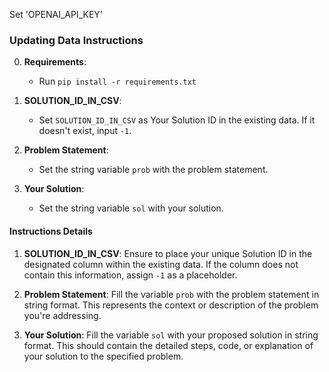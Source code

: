 Set 'OPENAI_API_KEY'

### Updating Data Instructions

0. **Requirements**:
   - Run `pip install -r requirements.txt`

1. **SOLUTION_ID_IN_CSV**:
   - Set `SOLUTION_ID_IN_CSV` as Your Solution ID in the existing data. If it doesn't exist, input `-1`.

2. **Problem Statement**:
   - Set the string variable `prob` with the problem statement.

3. **Your Solution**:
   - Set the string variable `sol` with your solution.

#### Instructions Details

1. **SOLUTION_ID_IN_CSV**:
   Ensure to place your unique Solution ID in the designated column within the existing data. If the column does not contain this information, assign `-1` as a placeholder.

2. **Problem Statement**:
   Fill the variable `prob` with the problem statement in string format. This represents the context or description of the problem you're addressing.

3. **Your Solution**:
   Fill the variable `sol` with your proposed solution in string format. This should contain the detailed steps, code, or explanation of your solution to the specified problem.


